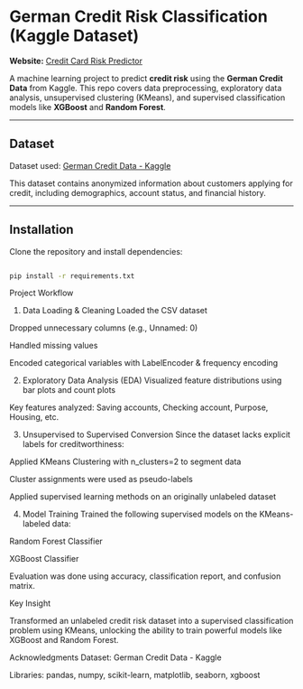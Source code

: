 # German Credit Risk Classification (Kaggle Dataset)

**Website:** [Credit Card Risk Predictor](https://maiden23-credit-score-predictor-web-ic9jfd.streamlit.app/)

A machine learning project to predict **credit risk** using the **German Credit Data** from Kaggle. This repo covers data preprocessing, exploratory data analysis, unsupervised clustering (KMeans), and supervised classification models like **XGBoost** and **Random Forest**.

---

## Dataset

Dataset used: [German Credit Data - Kaggle](https://www.kaggle.com/datasets/uciml/german-credit)

This dataset contains anonymized information about customers applying for credit, including demographics, account status, and financial history.

---

## Installation

Clone the repository and install dependencies:

```bash

pip install -r requirements.txt
```

Project Workflow


1. Data Loading & Cleaning
Loaded the CSV dataset

Dropped unnecessary columns (e.g., Unnamed: 0)

Handled missing values

Encoded categorical variables with LabelEncoder & frequency encoding

2. Exploratory Data Analysis (EDA)
Visualized feature distributions using bar plots and count plots

Key features analyzed: Saving accounts, Checking account, Purpose, Housing, etc.

3. Unsupervised to Supervised Conversion
Since the dataset lacks explicit labels for creditworthiness:

Applied KMeans Clustering with n_clusters=2 to segment data

Cluster assignments were used as pseudo-labels

Applied supervised learning methods on an originally unlabeled dataset

4. Model Training
Trained the following supervised models on the KMeans-labeled data:

Random Forest Classifier

XGBoost Classifier

Evaluation was done using accuracy, classification report, and confusion matrix.

Key Insight

Transformed an unlabeled credit risk dataset into a supervised classification problem using KMeans, unlocking the ability to train powerful models like XGBoost and Random Forest.

Acknowledgments
Dataset: German Credit Data - Kaggle

Libraries: pandas, numpy, scikit-learn, matplotlib, seaborn, xgboost
